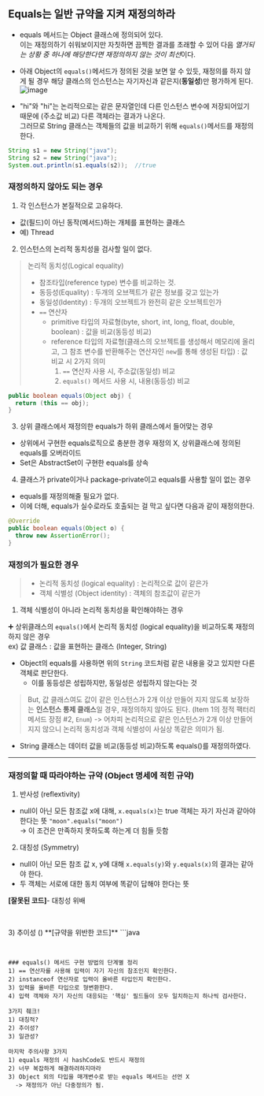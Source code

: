 ## Equals는 일반 규약을 지켜 재정의하라
- equals 메서드는 Object 클래스에 정의되어 있다.<br>
이는 재정의하기 쉬워보이지만 자칫하면 끔찍한 결과를 초래할 수 있어 다음 *열거되는 상황 중 하나에 해당한다면 재정의하지 않는 것이 최선*이다.

- 아래 Object의 `equals()`메서드가 정의된 것을 보면 알 수 있듯, 재정의를 하지 않게 될 경우 해당 클래스의 인스턴스는 자기자신과 같은지(**동일성**)만 평가하게 된다. 
![image](https://user-images.githubusercontent.com/66311276/139585383-a365e43f-cdab-4b2d-b460-268ec77b31a8.png)

- "hi"와 "hi"는 논리적으로는 같은 문자열인데 다른 인스턴스 변수에 저장되어있기 때문에 (주소값 비교) 다른 객체라는 결과가 나온다. <br>그러므로 String 클래스는 객체들의 값을 비교하기 위해 `equals()`메서드를 재정의한다.<br>
```java
String s1 = new String("java");
String s2 = new String("java");
System.out.println(s1.equals(s2));  //true
```

### 재정의하지 않아도 되는 경우
1. 각 인스턴스가 본질적으로 고유하다.
- 값(필드)이 아닌 동작(메서드)하는 개체를 표현하는 클래스
- 예) Thread

2. 인스턴스의 논리적 동치성을 검사할 일이 없다.
> 논리적 동치성(Logical equality)  
> - 참조타입(reference type) 변수를 비교하는 것. 
> - 동등성(Equality) : 두개의 오브젝트가 같은 정보를 갖고 있는가
> - 동일성(Identity) : 두개의 오브젝트가 완전히 같은 오브젝트인가
> - `==` 연산자
>   - primitive 타입의 자료형(byte, short, int, long, float, double, boolean) : 값을 비교(동등성 비교)
>   - reference 타입의 자료형(클래스의 오브젝트를 생성해서 메모리에 올리고, 그 참조 변수를 반환해주는 연산자인 `new`를 통해 생성된 타입) : 값 비교 시 2가지 의미
>     1. `==` 연산자 사용 시, 주소값(동일성) 비교
>     2. `equals()` 메서드 사용 시, 내용(동등성) 비교
```java
public boolean equals(Object obj) {
  return (this == obj);
}
```

3. 상위 클래스에서 재정의한 equals가 하위 클래스에서 들어맞는 경우
- 상위에서 구현한 equals로직으로 충분한 경우 재정의 X, 상위클래스에 정의된 equals를 오버라이드
- Set은 AbstractSet이 구현한 equals를 상속


4. 클래스가 private이거나 package-private이고 equals를 사용할 일이 없는 경우
- equals를 재정의해줄 필요가 없다.
- 이에 더해, equals가 실수로라도 호출되는 걸 막고 싶다면 다음과 같이 재정의한다.
```java
@Override
public boolean equals(Object o) {
  throw new AssertionError();
}
```

### 재정의가 필요한 경우
> - 논리적 동치성 (logical equality) : 논리적으로 값이 같은가
> - 객체 식별성 (Object identity) : 객체의 참조값이 같은가

1. 객체 식별성이 아니라 논리적 동치성을 확인해야하는 경우

➕ 상위클래스의 `equals()`에서 논리적 동치성 (logical equality)을 비교하도록 재정의하지 않은 경우<br>
ex) 값 클래스 : 값을 표현하는 클래스 (Integer, String)

- Object의 equals를 사용하면 위의 `String` 코드처럼 같은 내용을 갖고 있지만 다른 객체로 판단한다.
  - 이를 동등성은 성립하지만, 동일성은 성립하지 않는다는 것 

> But, 값 클래스여도 값이 같은 인스턴스가 2개 이상 만들어 지지 않도록 보장하는 **인스턴스 통제 클래스**일 경우, 재정의하지 않아도 된다. (Item 1의 정적 팩터리 메서드 장점 #2, `Enum`)
-> 어차피 논리적으로 같은 인스턴스가 2개 이상 만들어지지 않으니 논리적 동치성과 객체 식별성이 사실상 똑같은 의미가 됨.

- String 클래스는 데이터 값을 비교(동등성 비교)하도록 equals()를 재정의하였다.

<hr>

###  재정의할 때 따라야하는 규약 (Object 명세에 적힌 규약)
1) 반사성 (reflextivity)<br>
- null이 아닌 모든 참조값 x에 대해, `x.equals(x)`는 true
객체는 자기 자신과 같아야 한다는 뜻
`"moon".equals("moon")` <br>
-> 이 조건은 만족하지 못하도록 하는게 더 힘들 듯함

2) 대칭성 (Symmetry)<br>
- null이 아닌 모든 참조 값 x, y에 대해 `x.equals(y)`와 `y.equals(x)`의 결과는 같아야 한다. 
- 두 객체는 서로에 대한 동치 여부에 똑같이 답해야 한다는 뜻

**[잘못된 코드]**- 대칭성 위배
```java

```


<br>
3) 추이성 ()
**[규약을 위반한 코드]**
```java

```


### equals() 메서드 구현 방법의 단계별 정리
1) == 연산자를 사용해 입력이 자기 자신의 참조인지 확인한다.
2) instanceof 연산자로 입력이 올바른 타입인지 확인한다.
3) 입력을 올바른 타입으로 형변환한다.
4) 입력 객체와 자기 자신의 대응되는 '핵심' 필드들이 모두 일치하는지 하나씩 검사한다.

3가지 췌크!
1) 대칭적?
2) 추이성?
3) 일관성?

마지막 주의사항 3가지
1) equals 재정의 시 hashCode도 반드시 재정의
2) 너무 복잡하게 해결하려하지마라
3) Object 외의 타입을 매개변수로 받는 equals 메서드는 선언 X
  -> 재정의가 아닌 다중정의가 됨.
